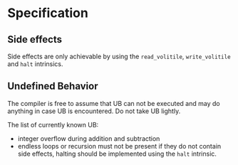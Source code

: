 # Specification

## Side effects

Side effects are only achievable by using the `read_volitile`, `write_volitile` and `halt` intrinsics.

## Undefined Behavior

The compiler is free to assume that UB can not be executed and may do anything in case UB is encountered.
Do not take UB lightly.

The list of currently known UB:

- integer overflow during addition and subtraction
- endless loops or recursion must not be present if they do not contain side effects,
    halting should be implemented using the `halt` intrinsic.

